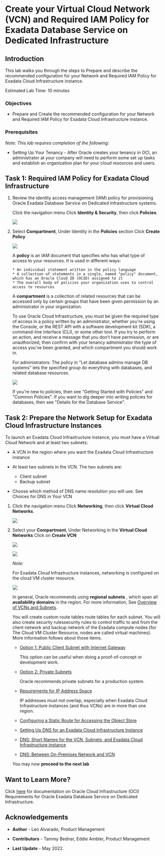 
<!-- Updated April 5, 2022 -->

# Create your Virtual Cloud Network (VCN) and Required IAM Policy for Exadata Database Service on Dedicated Infrastructure


## Introduction

This lab walks you through the steps to Prepare and describe the recommended configuration for your Network and Required IAM Policy for Exadata Cloud Infrastructure instance.<!--You will use this database in subsequent labs of this workshop.-->

Estimated Lab Time: 10 minutes




### Objectives

-   Prepare and Create the recommended configuration for your Network and Required IAM Policy for Exadata Cloud Infrastructure instance.

### Prerequisites

*Note: This lab requires completion of the following:*

* Setting Up Your Tenancy - After Oracle creates your tenancy in OCI, an administrator at your company will need to perform some set up tasks and establish an organization plan for your cloud resources and users.




## Task 1: Required IAM Policy for Exadata Cloud Infrastructure

1. Review the identity access management (IAM) policy for provisioning Oracle Exadata Database Service on Dedicated Infrastructure systems.

    Click the navigation menu Click **Identity & Security**, then click **Policies**.

     ![](./images/Lab1/policy.png " ")

2. Select **Compartment**, Under Identity in the **Policies** section Click **Create Policy**

     ![](./images/Lab1/cpol.png " ")


     A **policy** is an IAM document that specifies who has what type of access to your resources. It is used in different ways:

       * An individual statement written in the policy language
       * A collection of statements in a single, named "policy" document, which has an Oracle Cloud ID (OCID) assigned to it
       * The overall body of policies your organization uses to control access to resources

     A **compartment** is a collection of related resources that can be accessed only by certain groups that have been given permission by an administrator in your organization.

     To use Oracle Cloud Infrastructure, you must be given the required type of access in a policy written by an administrator, whether you're using the Console, or the REST API with a software development kit (SDK), a command-line interface (CLI), or some other tool. If you try to perform an action, and receive a message that you don’t have permission, or are unauthorized, then confirm with your tenancy administrator the type of access you've been granted, and which compartment you should work in.

     For administrators: The policy in "Let database admins manage DB systems" lets the specified group do everything with databases, and related database resources.

     ![](./images/Lab1/iam.png " ")

     If you're new to policies, then see "Getting Started with Policies" and "Common Policies". If you want to dig deeper into writing policies for databases, then see "Details for the Database Service".

## Task 2: Prepare the Network Setup for Exadata Cloud Infrastructure Instances

 To launch an Exadata Cloud Infrastructure instance, you must have a Virtual Cloud Network and at least two subnets:

 * A VCN in the region where you want the Exadata Cloud Infrastructure instance
 * At least two subnets in the VCN. The two subnets are:

    * Client subnet
    * Backup subnet

 * Choose which method of DNS name resolution you will use. See Choices for DNS in Your VCN

1. Click the navigation menu Click **Networking**, then click **Virtual Cloud Networks**.

    ![](./images/Lab1/vcn.png " ")

2. Select your **Compartment**, Under Networking in the **Virtual Cloud Networks** Click on **Create VCN**

    ![](./images/Lab1/createvcn.png " ")

    ![](./images/Lab1/cvcn.png " ")

    *Note:*

    For Exadata Cloud Infrastructure instances, networking is configured on the cloud VM cluster resource.

    ![](./images/Lab1/exadbvcn.png " ")

    In general, Oracle recommends using **regional subnets** , which span all **availability domains** in the region. For more information, See <a href="https://docs.oracle.com/iaas/Content/Network/Tasks/managingVCNs_topic-Overview_of_VCNs_and_Subnets.htm#Overview" target="\_blank">Overview of VCNs and Subnets</a>.


    You will create custom route tables route tables for each subnet. You will also create security rulessecurity rules to control traffic to and from the client network and backup network of the Exadata compute nodes (for The Cloud VM Cluster Resource, nodes are called virtual machines). More information follows about those items.

      * <a href="https://docs.oracle.com/en-us/iaas/exadatacloud/exacs/ecs-network-setup.html#GUID-D8296957-E344-4688-B626-42A99E1D164B" target="\_blank">Option 1: Public Client Subnet with Internet Gateway</a>

        This option can be useful when doing a proof-of-concept or development work.

      * <a href="https://docs.oracle.com/en-us/iaas/exadatacloud/exacs/ecs-network-setup.html#GUID-51C3EC2C-20DA-4EE5-B882-CD500FA6F7C6" target="\_blank">Option 2: Private Subnets</a>

        Oracle recommends private subnets for a production system.

      * <a href="https://docs.oracle.com/en-us/iaas/exadatacloud/exacs/ecs-network-setup.html#GUID-D5C577A1-BC11-470F-8A91-77609BBEF1EA" target="\_blank">Requirements for IP Address Space</a>

        IP addresses must not overlap, especially when Exadata Cloud Infrastructure instances (and thus VCNs) are in more than one region.

      * <a href="https://docs.oracle.com/en-us/iaas/exadatacloud/exacs/ecs-network-setup.html#GUID-0D0C113E-602F-4736-936F-9619A0465467" target="\_blank">Configuring a Static Route for Accessing the Object Store</a>

      * <a href="https://docs.oracle.com/en-us/iaas/exadatacloud/exacs/ecs-network-setup.html#GUID-2AE89C4B-71F5-4B97-AC42-54FE395CA87F" target="\_blank">Setting Up DNS for an Exadata Cloud Infrastructure Instance</a>

      * <a href="https://docs.oracle.com/en-us/iaas/exadatacloud/exacs/ecs-network-setup.html#GUID-7ADB66F2-A2B3-4764-89B8-826BBA0A5BBA" target="\_blank">DNS: Short Names for the VCN, Subnets, and Exadata Cloud Infrastructure instance</a>

      * <a href="https://docs.oracle.com/en-us/iaas/exadatacloud/exacs/ecs-network-setup.html#GUID-EA1739CF-001D-4D42-A839-C7BD5B4BA524" target="\_blank">DNS: Between On-Premises Network and VCN</a>




     You may now **proceed to the next lab**




## Want to Learn More?

Click [here](https://docs.oracle.com/en-us/iaas/exadatacloud/exacs/preparing-for-ecc-deployment.html) for documentation on Oracle Cloud Infrastructure (OCI) Requirements for Oracle Exadata Database Service on Dedicated Infrastructure.

## Acknowledgements

* **Author** - Leo Alvarado, Product Management

* **Contributors** - Tammy Bednar, Eddie Ambler, Product Management

* **Last Update** - May 2022.
